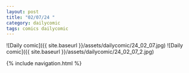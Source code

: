 ```yaml
---
layout: post
title: "02/07/24 "
category: dailycomic
tags: comics dailycomic
---
```

![Daily comic]({{ site.baseurl }}/assets/dailycomic/24_02_07.jpg)
![Daily comic]({{ site.baseurl }}/assets/dailycomic/24_02_07_2.jpg)

{% include navigation.html %}

